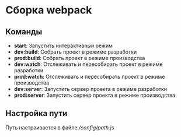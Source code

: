 # Сборка webpack

## Команды
- **start**: Запустить интерактивный режим
- **dev:build**: Собрать проект в режиме разработки
- **prod:build**: Собрать проект в режиме производства
- **dev:watch**: Отслеживать и пересобирать проект в режиме разработки
- **prod:watch**: Отслеживать и пересобирать проект в режиме производства
- **dev:server**: Запустить сервер проекта в режиме разработки
- **prod:server**: Запустить сервер проекта в режиме производства

## Настройка пути
Путь настраивается в файле *<webpack>/config/path.js*
